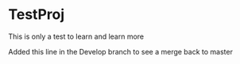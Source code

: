 TestProj
========

This is only a test to learn and learn more

Added this line in the Develop branch to see a merge back to master
